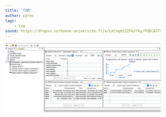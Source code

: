 ```yaml
---
title: 'TXM'
author: ceres
tags: 
    - txm
sound: https://dropsu.sorbonne-universite.fr/s/LkCoq6SZZFmJ7ky/PODCASTS/Podcast_7_TXM_Gael_Lejeune.mp3
---
```


![](txm.png)
